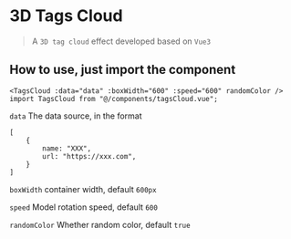 # 3D Tags Cloud

> A `3D tag cloud` effect developed based on `Vue3`

## How to use, just import the component

```Vue
<TagsCloud :data="data" :boxWidth="600" :speed="600" randomColor />
import TagsCloud from "@/components/tagsCloud.vue";
```

`data` The data source, in the format

```array
[
    {
        name: "XXX",
        url: "https://xxx.com",
    }
]
```

`boxWidth` container width, default `600px`

`speed` Model rotation speed, default `600`

`randomColor` Whether random color, default `true`
